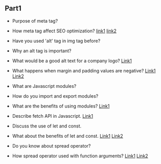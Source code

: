 ## Part1

- Purpose of meta tag?
- How meta tag affect SEO optimization?
[link1](https://www.tutorialspoint.com/html/html_meta_tags.htm)
[link2](https://www.searchenginejournal.com/important-tags-seo/156440/)

- Have you used 'alt' tag in img tag before?
- Why an alt tag is important?
- What would be a good alt text for a company logo?
[Link1](https://developer.mozilla.org/en-US/docs/Web/API/HTMLImageElement/alt)

- What happens when margin and padding values are negative?
[Link1](https://blog.shimin.io/are-css-negative-margins-bad-practice/)
[Link2](https://stackoverflow.com/questions/4973988/why-does-css-not-support-negative-padding)

- What are Javascript modules?
- How do you import and export modules?
- What are the benefits of using modules?
[Link1](https://www.turing.com/kb/javascript-modules)

- Describe fetch API in Javascript.
[Link1](https://www.tutorialspoint.com/javascript/javascript_fetch_api.htm)

- Discuss the use of let and const.
- What about the benefits of let and const.
[Link1](https://www.greatfrontend.com/questions/quiz/what-are-the-differences-between-variables-created-using-let-var-or-const)
[Link2](https://medium.com/swlh/the-difference-of-var-vs-let-vs-const-in-javascript-abe37e214d66)

- Do you know about spread operator?
- How spread operator used with function arguments?
[Link1](https://developer.mozilla.org/en-US/docs/Web/JavaScript/Reference/Operators/Spread_syntax#spread_in_function_calls)
[Link2](https://www.tutorialspoint.com/javascript/javascript_spread_operator.htm)

